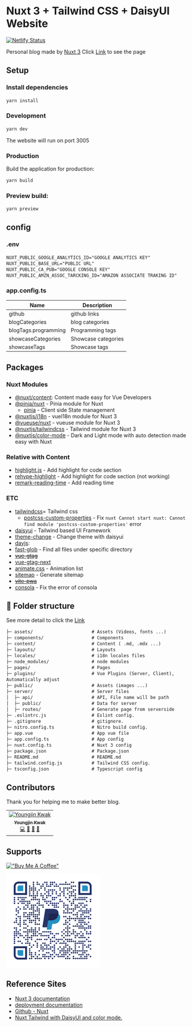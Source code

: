 # Nuxt 3 + Tailwind CSS + DaisyUI Website
[![Netlify Status](https://api.netlify.com/api/v1/badges/1fcf26af-7f44-4e56-abe5-94ae4073f109/deploy-status)](https://app.netlify.com/sites/requiem-blog/deploys)

Personal blog made by [Nuxt 3](https://nuxt.com/)
Click [Link](https://requiem-blog.netlify.app/) to see the page

## Setup
### Install dependencies
```bash
yarn install
````

### Development
```bash
yarn dev
```
The website will run on port 3005

### Production
Build the application for production:
```bash
yarn build
```

### Preview build:
```bash
yarn preview
```

## config
### .env
```text
NUXT_PUBLIC_GOOGLE_ANALYTICS_ID="GOOGLE ANALYTICS KEY"
NUXT_PUBLIC_BASE_URL="PUBLIC URL"
NUXT_PUBLIC_CA_PUB="GOOGLE CONSOLE KEY"
NUXT_PUBLIC_AMZN_ASSOC_TARCKING_ID="AMAZON ASSOCIATE TRAKING ID"
```
### app.config.ts
| Name                 | Description         |
|----------------------|---------------------|
| github               | github links        |
| blogCategories       | blog categories     |
| blogTags.programming | Programming tags    |
| showcaseCategories   | Showcase categories |
| showcaseTags         | Showcase tags       |


## Packages
### Nuxt Modules
- [@nuxt/content](https://content.nuxtjs.org/): Content made easy for Vue Developers
- [@pinia/nuxt]() - Pinia module for Nuxt
  - [pinia](https://nuxt.com/modules/pinia) - Client side State management
- [@nuxtjs/i18n]() - vueI18n module for Nuxt 3
- [@vueuse/nuxt]() - vueuse module for Nuxt 3
- [@nuxtjs/tailwindcss](https://tailwindcss.nuxt.dev/) - Tailwind module for Nuxt 3
- [@nuxtjs/color-mode](https://color-mode.nuxtjs.org/) - Dark and Light mode with auto detection made easy with Nuxt

### Relative with Content
- [highlight.js]() - Add highlight for code section
- [rehype-highlight]() - Add highlight for code section (not working)
- [remark-reading-time]() - Add reading time

### ETC
- [tailwindcss](https://tailwindcss.com/)= Tailwind css
  - [postcss-custom-properties](https://www.npmjs.com/package/postcss-custom-properties) - Fix ```nuxt Cannot start nuxt: Cannot find module 'postcss-custom-properties'``` error
- [daisyui](https://daisyui.com/) - Tailwind based UI Framework
- [theme-change](https://github.com/saadeghi/theme-change) - Change theme with daisyui
- [dayjs](https://day.js.org/): 
- [fast-glob]() - Find all files under specific directory
- ~~[vue-gtag]()~~
- [vue-gtag-next]()
- [animate.css]() - Animation list
- [sitemap](https://github.com/ekalinin/sitemap.js) - Generate sitemap
- ~~[vite-pwa](https://github.com/vite-pwa/nuxt)~~
- [consola](https://github.com/unjs/consola) - Fix the error of consola

## :file_folder: Folder structure
See more detail to click the [Link](https://nuxt.com/docs/guide/directory-structure/nuxt)
```text
├─ assets/                      # Assets (Videos, fonts ...)
├─ components/                  # Components
├─ content/                     # Content ( .md, .mdx ...)
├─ layouts/                     # Layouts
├─ locales/                     # i18n locales files
├─ node_modules/                # node modules
├─ pages/                       # Pages
├─ plugins/                     # Vue Plugins (Server, Client), Automatically adjust
├─ public/                      # Assets (images ...)
├─ server/                      # Server files
│  ├─ api/                      # API, File name will be path
│  ├─ public/                   # Data for server
│  ├─ routes/                   # Generate page from serverside
├─ .eslintrc.js                 # Eslint config.
├─ .gitignore                   # gitignore.
├─ nitro.config.ts              # Nitro build config.
├─ app.vue                      # App vue file
├─ app.config.ts                # App config
├─ nuxt.config.ts               # Nuxt 3 config
├─ package.json                 # Package.json
├─ README.md                    # README.md
├─ tailwind.config.js           # Tailwind CSS config.
├─ tsconfig.json                # Typescript config
```

## Contributors
Thank you for helping me to make better blog.

[//]: # (max 7 td in each tr)
[//]: # (<a href="https://github.com/kkan0615/blog-nuxt/commits?author=kkan0615" title="Examples">💡</a> )
[//]: # (<a href="https://github.com/kkan0615/blog-nuxt/commits?author=kkan0615" title="Tests">⚠️</a>)
[//]: # (<a href="https://github.com/kkan0615/blog-nuxt/commits?author=kkan0615" title="Ideas, Planning, & Feedback">🤔</a>)
[//]: # (<a href="https://github.com/kkan0615/blog-nuxt/issues?q=author%3Akkan0615" title="Bug reports">🐛</a>)
<table>
  <tbody>
    <tr>
      <td align="center">
        <a href="https://github.com/kkan0615">
          <img src="https://avatars.githubusercontent.com/u/46660361?v=4?s=64" width="64px;" alt="Youngjin Kwak"/><br /><sub><b>Youngjin Kwak</b></sub>
        </a><br />
        <a href="https://github.com/kkan0615/blog-nuxt/commits?author=kkan0615" title="Code">💻</a> 
        <a href="https://github.com/kkan0615/blog-nuxt/commits?author=kkan0615" title="Maintenance">🚧</a>
        <a href="https://github.com/kkan0615/blog-nuxt/commits?author=kkan0615" title="Documentation">📖</a> 
        <a href="https://github.com/kkan0615/blog-nuxt/commits?author=kkan0615" title="Design">🎨</a>
      </td>
    </tr>
  </tbody>
</table>

## Supports
[!["Buy Me A Coffee"](https://www.buymeacoffee.com/assets/img/custom_images/orange_img.png)](https://www.buymeacoffee.com/youngjinkwak)

<img src="./public/donations/paypal-qrcode.png" alt="paypal" width="250" height="250">

## Reference Sites
- [Nuxt 3 documentation](https://nuxt.com/docs/getting-started/introduction)
- [deployment documentation](https://nuxt.com/docs/getting-started/deployment)
- [Github - Nuxt](https://github.com/nuxt/nuxt)
- [Nuxt Tailwind with DaisyUI and color mode.](https://tailwindcss.nuxtjs.org/examples/daisyui)
